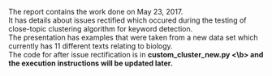 
The report contains the work done on May 23, 2017. <br>
It has details about issues rectified which occured during the testing of close-topic clustering algorithm for keyword detection. <br>
The presentation has examples that were taken from a new data set which currently has 11 different texts relating to biology. <br> 
The code for after issue rectification is in <b> custom_cluster_new.py <\b> and the execution instructions will be updated later.
